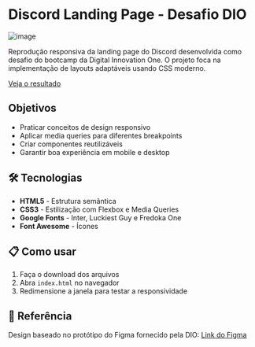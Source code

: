 # Discord Landing Page - Desafio DIO

![image](https://github.com/user-attachments/assets/5789e1fc-d7ce-45e4-a2dc-0eb01b076f98)

Reprodução responsiva da landing page do Discord desenvolvida como desafio do bootcamp da Digital Innovation One. O projeto foca na implementação de layouts adaptáveis usando CSS moderno.

[Veja o resultado](devrafcks.github.io/LP-Discord-DIO/)


##  Objetivos
- Praticar conceitos de design responsivo
- Aplicar media queries para diferentes breakpoints
- Criar componentes reutilizáveis
- Garantir boa experiência em mobile e desktop

## 🛠 Tecnologias
- **HTML5** - Estrutura semântica
- **CSS3** - Estilização com Flexbox e Media Queries
- **Google Fonts** - Inter, Luckiest Guy e Fredoka One
- **Font Awesome** - Ícones


## 📋 Como usar
1. Faça o download dos arquivos
2. Abra `index.html` no navegador
3. Redimensione a janela para testar a responsividade

## 🔗 Referência
Design baseado no protótipo do Figma fornecido pela DIO:
[Link do Figma](https://www.figma.com/file/1QoQ8l3XZiWZg8U3QOdXhD/DIO---Desafio-01)

